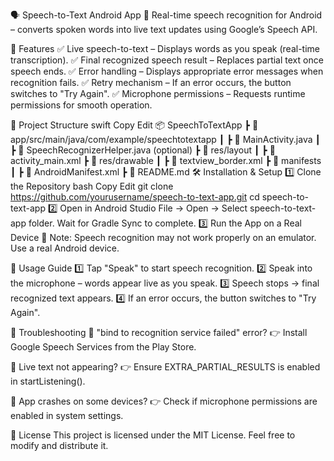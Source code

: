 🗣️ Speech-to-Text Android App
🚀 Real-time speech recognition for Android – converts spoken words into live text updates using Google’s Speech API.

📌 Features
✅ Live speech-to-text – Displays words as you speak (real-time transcription).
✅ Final recognized speech result – Replaces partial text once speech ends.
✅ Error handling – Displays appropriate error messages when recognition fails.
✅ Retry mechanism – If an error occurs, the button switches to "Try Again".
✅ Microphone permissions – Requests runtime permissions for smooth operation.

📂 Project Structure
swift
Copy
Edit
📦 SpeechToTextApp
 ┣ 📂 app/src/main/java/com/example/speechtotextapp
 ┃ ┣ 📜 MainActivity.java
 ┃ ┣ 📜 SpeechRecognizerHelper.java (optional)
 ┣ 📂 res/layout
 ┃ ┣ 📜 activity_main.xml
 ┣ 📂 res/drawable
 ┃ ┣ 📜 textview_border.xml
 ┣ 📂 manifests
 ┃ ┣ 📜 AndroidManifest.xml
 ┣ 📜 README.md
🛠️ Installation & Setup
1️⃣ Clone the Repository
bash
Copy
Edit
git clone https://github.com/yourusername/speech-to-text-app.git
cd speech-to-text-app
2️⃣ Open in Android Studio
File → Open → Select speech-to-text-app folder.
Wait for Gradle Sync to complete.
3️⃣ Run the App on a Real Device
📌 Note: Speech recognition may not work properly on an emulator. Use a real Android device.

🚀 Usage Guide
1️⃣ Tap "Speak" to start speech recognition.
2️⃣ Speak into the microphone – words appear live as you speak.
3️⃣ Speech stops → final recognized text appears.
4️⃣ If an error occurs, the button switches to "Try Again".

🔧 Troubleshooting
🔹 "bind to recognition service failed" error?
👉 Install Google Speech Services from the Play Store.

🔹 Live text not appearing?
👉 Ensure EXTRA_PARTIAL_RESULTS is enabled in startListening().

🔹 App crashes on some devices?
👉 Check if microphone permissions are enabled in system settings.

📜 License
This project is licensed under the MIT License. Feel free to modify and distribute it.

